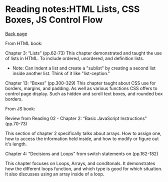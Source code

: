 # Reading notes:HTML Lists, CSS Boxes, JS Control Flow

[Back page](README.md)

From HTML book:

Chapter 3: “Lists” (pp.62-73)
This chapter demonstrated and taught the use of lists in HTML.
To include ordered, unordered, and definition lists.

- Note: Can indent a list and create a "sublist" by creating a second list inside another list. Think of it like "list-ception."

Chapter 13: “Boxes” (pp.300-329)
This chapter taught about CSS use for borders, margins, and padding. As well as various functions CSS offers to control page display. Such as hidden and scroll text boxes, and rounded box borders.

From JS book:

Review from Reading 02 - Chapter 2: “Basic JavaScript Instructions” (pp.70-73)

This section of chapter 2 specifically talks about arrays. How to assign one, how to access the information held inside, and how to modify or figure out it's length.

Chapter 4: “Decisions and Loops” from switch statements on (pp.162-182)

This chapter focuses on Loops, Arrays, and conditonals. It demonstrates how the different loops function, and which type is good for which situation. It also discusses using an array inside of a loop.